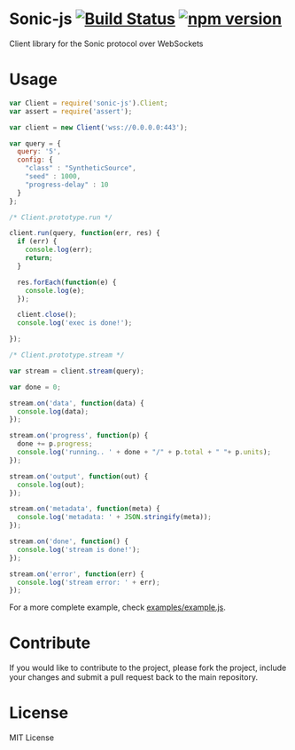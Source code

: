 # Sonic-js [![Build Status](https://travis-ci.org/xarxa6/sonic-js.svg)](https://travis-ci.org/xarxa6/sonic-js) [![npm version](https://badge.fury.io/js/sonic-js.svg)](https://badge.fury.io/js/sonic-js)

Client library for the Sonic protocol over WebSockets 

# Usage

```javascript
var Client = require('sonic-js').Client;
var assert = require('assert');

var client = new Client('wss://0.0.0.0:443');

var query = {
  query: '5',
  config: {
    "class" : "SyntheticSource",
    "seed" : 1000,
    "progress-delay" : 10
  }
};

/* Client.prototype.run */

client.run(query, function(err, res) {
  if (err) {
    console.log(err);
    return;
  }

  res.forEach(function(e) {
    console.log(e);
  });

  client.close();
  console.log('exec is done!');

});

/* Client.prototype.stream */

var stream = client.stream(query);

var done = 0;

stream.on('data', function(data) {
  console.log(data);
});

stream.on('progress', function(p) {
  done += p.progress;
  console.log('running.. ' + done + "/" + p.total + " "+ p.units);
});

stream.on('output', function(out) {
  console.log(out);
});

stream.on('metadata', function(meta) {
  console.log('metadata: ' + JSON.stringify(meta));
});

stream.on('done', function() {
  console.log('stream is done!');
});

stream.on('error', function(err) {
  console.log('stream error: ' + err);
});
```

For a more complete example, check [examples/example.js](examples/example.js).

# Contribute
If you would like to contribute to the project, please fork the project, include your changes and submit a pull request back to the main repository.

# License
MIT License

